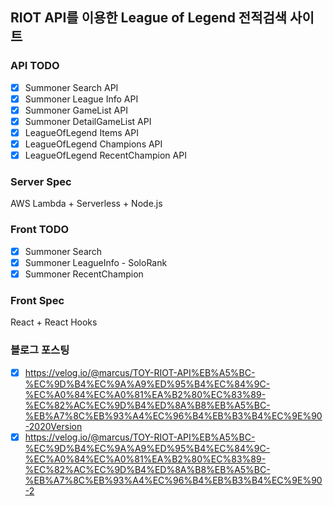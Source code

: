 ## RIOT API를 이용한 League of Legend 전적검색 사이트

### API TODO
- [X] Summoner Search API
- [X] Summoner League Info API
- [X] Summoner GameList API
- [X] Summoner DetailGameList API
- [X] LeagueOfLegend Items API
- [X] LeagueOfLegend Champions API
- [X] LeagueOfLegend RecentChampion API

### Server Spec

AWS Lambda + Serverless + Node.js

### Front TODO
- [X] Summoner Search
- [X] Summoner LeagueInfo - SoloRank
- [X] Summoner RecentChampion

### Front Spec
React + React Hooks    

### 블로그 포스팅
- [X] https://velog.io/@marcus/TOY-RIOT-API%EB%A5%BC-%EC%9D%B4%EC%9A%A9%ED%95%B4%EC%84%9C-%EC%A0%84%EC%A0%81%EA%B2%80%EC%83%89-%EC%82%AC%EC%9D%B4%ED%8A%B8%EB%A5%BC-%EB%A7%8C%EB%93%A4%EC%96%B4%EB%B3%B4%EC%9E%90-2020Version
- [X] https://velog.io/@marcus/TOY-RIOT-API%EB%A5%BC-%EC%9D%B4%EC%9A%A9%ED%95%B4%EC%84%9C-%EC%A0%84%EC%A0%81%EA%B2%80%EC%83%89-%EC%82%AC%EC%9D%B4%ED%8A%B8%EB%A5%BC-%EB%A7%8C%EB%93%A4%EC%96%B4%EB%B3%B4%EC%9E%90-2
